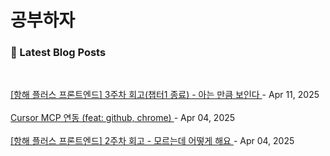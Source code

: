 
# 공부하자

### 📕 Latest Blog Posts
 
<br/>

<a href="https://s-o-o-min.tistory.com/entry/%ED%95%AD%ED%95%B4-%ED%94%8C%EB%9F%AC%EC%8A%A4-%ED%94%84%EB%A1%A0%ED%8A%B8%EC%97%94%EB%93%9C-3%EC%A3%BC%EC%B0%A8-%ED%9A%8C%EA%B3%A0"> [항해 플러스 프론트엔드] 3주차 회고(챕터1 종료) - 아는 만큼 보인다 </a> - Apr 11, 2025<br/><br/>
<a href="https://s-o-o-min.tistory.com/entry/Cursor-MCP-%EC%97%B0%EB%8F%99-feat-github-chrome"> Cursor MCP 연동 (feat: github, chrome) </a> - Apr 04, 2025<br/><br/>
<a href="https://s-o-o-min.tistory.com/entry/%ED%95%AD%ED%95%B4-%ED%94%8C%EB%9F%AC%EC%8A%A4-%ED%94%84%EB%A1%A0%ED%8A%B8%EC%97%94%EB%93%9C-2%EC%A3%BC%EC%B0%A8-%ED%9A%8C%EA%B3%A0-%EB%AA%A8%EB%A5%B4%EB%8A%94%EB%8D%B0-%EC%96%B4%EB%96%BB%EA%B2%8C-%ED%95%B4%EC%9A%94"> [항해 플러스 프론트엔드] 2주차 회고 - 모르는데 어떻게 해요 </a> - Apr 04, 2025<br/><br/>
